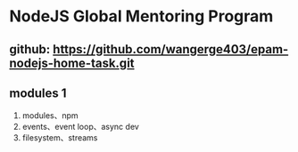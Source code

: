 # NodeJS Global Mentoring Program
## github: https://github.com/wangerge403/epam-nodejs-home-task.git
## modules 1
1. modules、npm
2. events、event loop、async dev
2. filesystem、streams